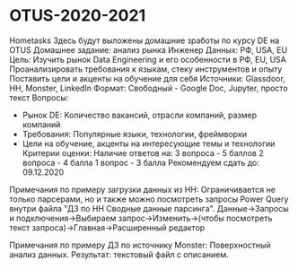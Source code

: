 # OTUS-2020-2021
Hometasks
Здесь будут выложены домашние зработы по курсу DE на OTUS
Домашнее задание: анализ рынка Инженер Данных: РФ, USA, EU
Цель: Изучить рынок Data Engineering и его особенности в РФ, EU, USA
Проанализировать требования к языкам, стеку инструментов и опыту
Поставить цели и акценты на обучение для себя
Источники: Glassdoor, HH, Monster, LinkedIn
Формат: Свободный - Google Doc, Jupyter, просто текст
Вопросы:
- Рынок DE: Количество вакансий, отрасли компаний, размер компаний
- Требования: Популярные языки, технологии, фреймворки
- Цели на обучение, акценты на интересующие темы и технологии
Критерии оценки: Наличие ответов на:
3 вопроса - 5 баллов
2 вопроса - 4 балла
1 вопрос - 3 балла
Рекомендуем сдать до: 09.12.2020


Примечания по примеру загрузки данных из HH:
Ограничивается не только парсерами, но и также можно посмотреть запросы Power Query внутри файла "ДЗ по HH Сводные данные парсинга".
Данные->Запросы и подключения->Выбираем запрос->Изменить->(чтобы посмотреть текст запроса)->Главная->Расширенный редактор

Примечания по примеру ДЗ по источнику Monster:
Поверхностный анализ данных. Результат: текстовый файл с описанием.
